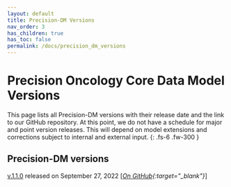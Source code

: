 ```yaml
---
layout: default
title: Precision-DM Versions
nav_order: 3
has_children: true
has_toc: false
permalink: /docs/precision_dm_versions
---
```


# Precision Oncology Core Data Model Versions

This page lists all Precision-DM versions with their release date and the link to our GitHub repository. At this point, we do not have a schedule for major and point version releases. This will depend on  model extensions and corrections subject to internal and external input. 
{: .fs-6 .fw-300 }

## Precision-DM versions

[v.1.1.0](https://precisiononcology.github.io/Precision-DM/docs/precision_dm_versions/v110/v110.md) released on September 27, 2022 [*[On GitHub](https://github.com/PrecisionOncology/Precision-DM-repo/){:target="_blank"}*]